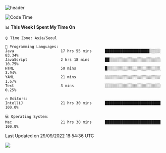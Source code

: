 ![header](https://capsule-render.vercel.app/api?type=Egg&color=timeAuto&height=300&section=header&text=PoPo&fontSize=90&animation=fadeIn)

  <!--START_SECTION:waka-->
![Code Time](http://img.shields.io/badge/Code%20Time-193%20hrs%2012%20mins-blue)

📊 **This Week I Spent My Time On** 

```text
⌚︎ Time Zone: Asia/Seoul

💬 Programming Languages: 
Java                     17 hrs 55 mins      ████████████████████░░░░░   83.34% 
JavaScript               2 hrs 18 mins       ██░░░░░░░░░░░░░░░░░░░░░░░   10.75% 
HTML                     50 mins             █░░░░░░░░░░░░░░░░░░░░░░░░   3.94% 
YAML                     21 mins             ░░░░░░░░░░░░░░░░░░░░░░░░░   1.67% 
Text                     3 mins              ░░░░░░░░░░░░░░░░░░░░░░░░░   0.25%

🔥 Editors: 
IntelliJ                 21 hrs 30 mins      █████████████████████████   100.0%

💻 Operating System: 
Mac                      21 hrs 30 mins      █████████████████████████   100.0%

```


 Last Updated on 29/09/2022 18:54:36 UTC
<!--END_SECTION:waka-->



<img src="https://capsule-render.vercel.app/api?type=Egg&color=timeAuto&height=300&section=footer&text=PoPo&fontSize=90&animation=fadeIn&reversal=true" />
